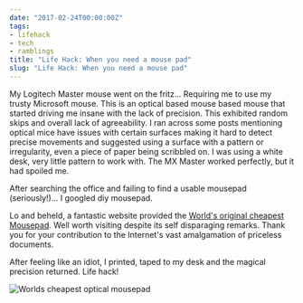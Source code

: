 ```yaml
---
date: "2017-02-24T00:00:00Z"
tags:
- lifehack
- tech
- ramblings
title: "Life Hack: When you need a mouse pad"
slug: "Life Hack: When you need a mouse pad"
---
```


My Logitech Master mouse went on the fritz... Requiring me to use my trusty Microsoft mouse. This is an optical based mouse based mouse that started driving me insane with the lack of precision. This exhibited random skips and overall lack of agreeability. I ran across some posts mentioning optical mice have issues with certain surfaces making it hard to detect precise movements and suggested using a surface with a pattern or irregularity, even a piece of paper being scribbled on. I was using a white desk, very little pattern to work with. The MX Master worked perfectly, but it had spoiled me.

After searching the office and failing to find a usable mousepad (seriously!)... I googled diy mousepad.

Lo and beheld, a fantastic website provided the [World's original cheapest Mousepad](http://bit.ly/2lhDkuA). Well worth visiting despite its self disparaging remarks. Thank you for your contribution to the Internet's vast amalgamation of priceless documents.

After feeling like an idiot, I printed, taped to my desk and the magical precision returned. Life hack!


![Worlds cheapest optical mousepad](/images/Cheapest+mousepad.jpgCheapest+mousepad?format=original)
